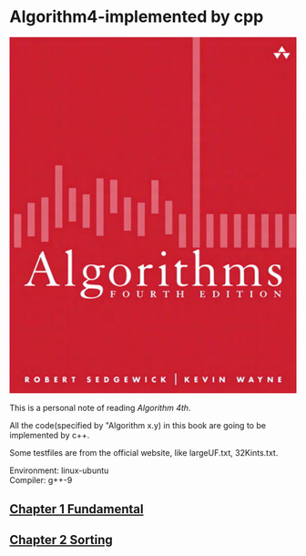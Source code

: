 # Algorithm4-implemented by cpp

![Algorithm 4th](./algorithm.png)  

This is a personal note of reading *Algorithm 4th*.

All the code(specified by "Algorithm x.y) in this book are going to be implemented by c++.  

Some testfiles are from the official website, like largeUF.txt, 32Kints.txt.  

Environment: linux-ubuntu  
Compiler: g++-9  


## [Chapter 1 Fundamental](./chapter1)  

## [Chapter 2 Sorting](./chapter2)  




